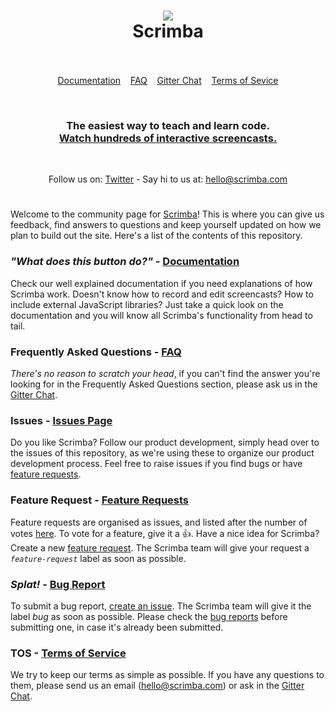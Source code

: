 <h1 align="center">
	<img src="http://osloedtech.no/wp-content/uploads/2017/02/Scrimba-logo.jpg">
	<br>
  <span>Scrimba</span>
  <br>
  <br>
</h1>

<p align="center">
	<a href="DOCS.md">Documentation</a>&nbsp;&nbsp;&nbsp;
  <a href="FAQ.md">FAQ</a>&nbsp;&nbsp;&nbsp;
	<a href="https://gitter.im/scrimba_community/Lobby?utm_source=badge&utm_medium=badge&utm_campaign=pr-badge&utm_content=badge">Gitter Chat</a>&nbsp;&nbsp;&nbsp;
  <a href="TERMS.md">Terms of Sevice</a>
</p>

<br>

<h3 align="center">
	The easiest way to teach and learn code.
	<br>
	<a href="https://scrimba.com/">Watch hundreds of interactive screencasts.</a>
</h3>

<br>

<p align="center">
Follow us on: <a href="https://twitter.com/scrimba_com">Twitter</a> - Say hi to us  at: <a href="mailto:hello@scrimba.com">hello@scrimba.com</a>
</p>

<h1 align="center"></h1>

Welcome to the community page for [Scrimba](https://scrimba.com/)! This is where you can give us feedback, find answers to questions and keep yourself updated on how we plan to build out the site. Here's a list of the contents of this repository.

### _"What does this button do?"_ - <a href="DOCS.md">Documentation</a>
Check our well explained documentation if you need explanations of how Scrimba work. Doesn't know how to record and edit screencasts? How to include external JavaScript libraries? Just take a quick look on the documentation and you will know all Scrimba's functionality from head to tail.

### Frequently Asked Questions - <a href="FAQ.md">FAQ</a>
_There's no reason to scratch your head_, if you can't find the answer you're looking for in the Frequently Asked Questions section, please ask us in the [Gitter Chat](https://gitter.im/scrimba_community/Lobby?utm_source=badge&utm_medium=badge&utm_campaign=pr-badge&utm_content=badge).

### Issues  - <a href="https://github.com/scrimba/community/issues">Issues Page</a>
Do you like Scrimba? Follow our product development, simply head over to the issues of this repository, as we're using these to organize our product development process. Feel free to raise issues if you find bugs or have <a href="https://github.com/scrimba/community/issues?q=is%3Aopen+is%3Aissue+label%3Afeature-request+sort%3Areactions-%2B1-desc">feature requests</a>.

### Feature Request - <a href="https://github.com/scrimba/community/issues?q=is%3Aopen+is%3Aissue+label%3Afeature-request+sort%3Areactions-%2B1-desc">Feature Requests</a>

Feature requests are organised as issues, and listed after the number of votes <a href="https://github.com/scrimba/community/issues?q=is%3Aopen+is%3Aissue+label%3Afeature-request+sort%3Areactions-%2B1-desc">here</a>. To vote for a feature, give it a :+1:. Have a nice idea for Scrimba? Create a new <a href="https://github.com/scrimba/community/issues/new">feature request</a>. The Scrimba team will give your request a _`feature-request`_ label as soon as possible.

### _Splat!_ -  <a href="https://github.com/scrimba/community/issues?q=is%3Aopen+is%3Aissue+label%3Abug">Bug Report</a>
To submit a bug report, <a href="https://github.com/scrimba/community/issues/new">create an issue</a>. The Scrimba team will give it the label *bug* as soon as possible. Please check the [bug reports](https://github.com/scrimba/community/issues?q=is%3Aopen+is%3Aissue+label%3Abug) before submitting one, in case it's already been submitted.

### TOS - <a href="TERMS.md">Terms of Service</a>
We try to keep our terms as simple as possible. If you have any questions to them, please send us an email (<a href="mailto:hello@scrimba.com">hello@scrimba.com</a>) or ask in the [Gitter Chat](https://gitter.im/scrimba_community/Lobby?utm_source=badge&utm_medium=badge&utm_campaign=pr-badge&utm_content=badge).
